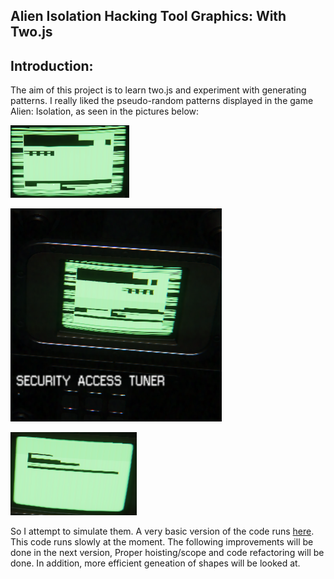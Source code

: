 ## Alien Isolation Hacking Tool Graphics: With Two.js

## Introduction:

The aim of this project is to learn two.js and experiment with generating
patterns. I really liked the pseudo-random patterns displayed in the game
Alien: Isolation, as seen in the pictures below:

![img1](./imgexamples/SECUREDOOR2.png)

![img2](./imgexamples/SECUREDOOR6.png)

![img3](./imgexamples/SECUREDOOR5.png)


So I attempt to simulate them.
A very basic version of the code runs [here][display]. This code runs slowly at
the moment. The following improvements will be done in the next version,
Proper hoisting/scope and code refactoring will be done. In addition,
more efficient geneation of shapes will be looked at.

[display]: http://www.cumulativeparadigms.org/html/ai_sim/
